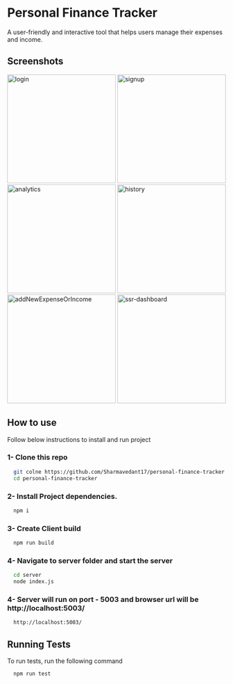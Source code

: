 # Personal Finance Tracker

A user-friendly and interactive tool that helps
users manage their expenses and income.

## Screenshots

<img width="250" alt="login" src="https://github.com/Sharmavedant17/personal-finance-tracker/assets/40349646/260d0356-be92-4cde-811c-4c734ab3da0f">    
<img width="250" alt="signup" src="https://github.com/Sharmavedant17/personal-finance-tracker/assets/40349646/e34c05a2-b7a2-45c5-a98c-b7acf8358984">

<img width="250" alt="analytics" src="https://github.com/Sharmavedant17/personal-finance-tracker/assets/40349646/d60b2c69-e1e1-4dcc-955d-06ff868b6b92"> 
<img width="250" alt="history" src="https://github.com/Sharmavedant17/personal-finance-tracker/assets/40349646/928f52fc-a107-47cf-90aa-f20b59423b9c">

<img width="250" alt="addNewExpenseOrIncome" src="https://github.com/Sharmavedant17/personal-finance-tracker/assets/40349646/f6808b02-8aed-4129-8cda-7cbf30a42ee4">
<img width="250" alt="ssr-dashboard" src="https://github.com/Sharmavedant17/personal-finance-tracker/assets/40349646/4477c248-191a-49d1-b3bf-b73dd33f0e9d">

## How to use

Follow below instructions to install and run project

### 1- Clone this repo

```bash
  git colne https://github.com/Sharmavedant17/personal-finance-tracker.git
  cd personal-finance-tracker
```

### 2- Install Project dependencies.

```bash
  npm i
```

### 3- Create Client build

```bash
  npm run build
```

### 4- Navigate to server folder and start the server

```bash
  cd server
  node index.js
```
### 4- Server will run on port - 5003 and browser url will be http://localhost:5003/

```bash
  http://localhost:5003/
```
## Running Tests

To run tests, run the following command

```bash
  npm run test
```


